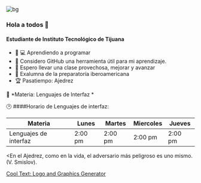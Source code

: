 

![bg][banner]
### Hola a todos 👋
#### Estudiante de Instituto Tecnológico de Tijuana 


- :woman: 💻 Aprendiendo a programar 
- 🤔 Considero GitHub una herramienta útil para mi aprendizaje.
- 💬 Espero llevar una clase provechosa, mejorar y avanzar
- :school: Exalumna de la preparatoría iberoamericana
- :trophy: Pasatiempo: Ajedrez


:blue_book: *Materia: Lenguajes de Interfaz *

:clock2: ####Horario de Lenguajes de interfaz:

| Materia               	| Lunes   	| Martes  	| Miercoles 	| Jueves  	|
|-----------------------	|---------	|---------	|-----------	|---------	|
| Lenguajes de interfaz 	| 2:00 pm 	| 2:00 pm 	| 2:00 pm   	| 2:00 pm 	|


<En el Ajedrez, como en la vida, el adversario más peligroso es uno mismo. (V. Smislov). 

[banner]: https://images.cooltext.com/5466668.png







<a href="https://cooltext.com" target="_top">Cool Text: Logo and Graphics Generator</a>
